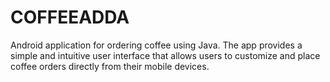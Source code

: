 # COFFEEADDA
Android application for ordering coffee using Java. The app provides a simple and intuitive user interface that allows users to customize and place coffee orders directly from their mobile devices.  

